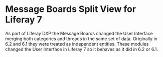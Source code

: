 # Message Boards Split View for Liferay 7

As part of Liferay DXP the Message Boards changed the User Interface merging both categories and threads in the same set of data. Originally in 6.2 and 6.1 they were treated as independent entities. These modules changed the User Interface in Liferay 7 so it behaves as it did in 6.2 or 6.1.
